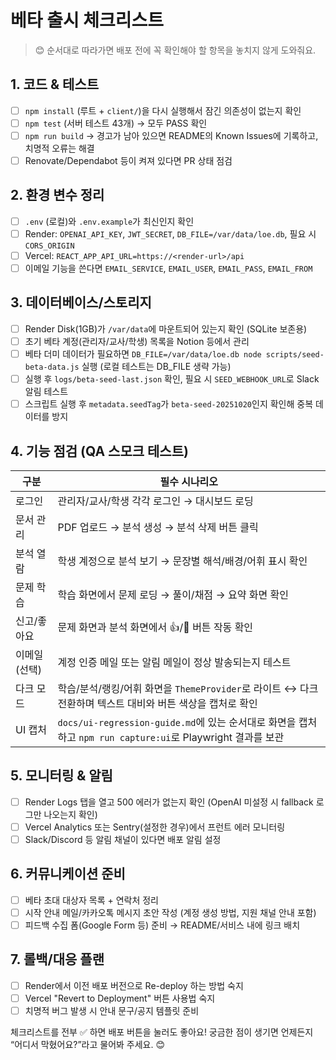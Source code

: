 # 베타 출시 체크리스트

> 😊 순서대로 따라가면 배포 전에 꼭 확인해야 할 항목을 놓치지 않게 도와줘요.

## 1. 코드 & 테스트
- [ ] `npm install` (루트 + `client/`)을 다시 실행해서 잠긴 의존성이 없는지 확인
- [ ] `npm test` (서버 테스트 43개) → 모두 PASS 확인
- [ ] `npm run build` → 경고가 남아 있으면 README의 Known Issues에 기록하고, 치명적 오류는 해결
- [ ] Renovate/Dependabot 등이 켜져 있다면 PR 상태 점검

## 2. 환경 변수 정리
- [ ] `.env` (로컬)와 `.env.example`가 최신인지 확인
- [ ] Render: `OPENAI_API_KEY`, `JWT_SECRET`, `DB_FILE=/var/data/loe.db`, 필요 시 `CORS_ORIGIN`
- [ ] Vercel: `REACT_APP_API_URL=https://<render-url>/api`
- [ ] 이메일 기능을 쓴다면 `EMAIL_SERVICE`, `EMAIL_USER`, `EMAIL_PASS`, `EMAIL_FROM`

## 3. 데이터베이스/스토리지
- [ ] Render Disk(1GB)가 `/var/data`에 마운트되어 있는지 확인 (SQLite 보존용)
- [ ] 초기 베타 계정(관리자/교사/학생) 목록을 Notion 등에서 관리
- [ ] 베타 더미 데이터가 필요하면 `DB_FILE=/var/data/loe.db node scripts/seed-beta-data.js` 실행 (로컬 테스트는 DB_FILE 생략 가능)
- [ ] 실행 후 `logs/beta-seed-last.json` 확인, 필요 시 `SEED_WEBHOOK_URL`로 Slack 알림 테스트
- [ ] 스크립트 실행 후 `metadata.seedTag`가 `beta-seed-20251020`인지 확인해 중복 데이터를 방지

## 4. 기능 점검 (QA 스모크 테스트)
| 구분 | 필수 시나리오 |
|------|---------------|
| 로그인 | 관리자/교사/학생 각각 로그인 → 대시보드 로딩 |
| 문서 관리 | PDF 업로드 → 분석 생성 → 분석 삭제 버튼 클릭 |
| 분석 열람 | 학생 계정으로 분석 보기 → 문장별 해석/배경/어휘 표시 확인 |
| 문제 학습 | 학습 화면에서 문제 로딩 → 풀이/채점 → 요약 화면 확인 |
| 신고/좋아요 | 문제 화면과 분석 화면에서 👍/🚨 버튼 작동 확인 |
| 이메일(선택) | 계정 인증 메일 또는 알림 메일이 정상 발송되는지 테스트 |
| 다크 모드 | 학습/분석/랭킹/어휘 화면을 `ThemeProvider`로 라이트 ↔ 다크 전환하며 텍스트 대비와 버튼 색상을 캡처로 확인 |
| UI 캡처 | `docs/ui-regression-guide.md`에 있는 순서대로 화면을 캡처하고 `npm run capture:ui`로 Playwright 결과를 보관 |

## 5. 모니터링 & 알림
- [ ] Render Logs 탭을 열고 500 에러가 없는지 확인 (OpenAI 미설정 시 fallback 로그만 나오는지 확인)
- [ ] Vercel Analytics 또는 Sentry(설정한 경우)에서 프런트 에러 모니터링
- [ ] Slack/Discord 등 알림 채널이 있다면 배포 알림 설정

## 6. 커뮤니케이션 준비
- [ ] 베타 초대 대상자 목록 + 연락처 정리
- [ ] 시작 안내 메일/카카오톡 메시지 초안 작성 (계정 생성 방법, 지원 채널 안내 포함)
- [ ] 피드백 수집 폼(Google Form 등) 준비 → README/서비스 내에 링크 배치

## 7. 롤백/대응 플랜
- [ ] Render에서 이전 배포 버전으로 Re-deploy 하는 방법 숙지
- [ ] Vercel "Revert to Deployment" 버튼 사용법 숙지
- [ ] 치명적 버그 발생 시 안내 문구/공지 템플릿 준비

체크리스트를 전부 ✅ 하면 배포 버튼을 눌러도 좋아요! 궁금한 점이 생기면 언제든지 “어디서 막혔어요?”라고 물어봐 주세요. 😊

